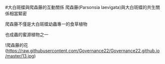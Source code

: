 #大白斑蝶與爬森藤的互動關係
爬森藤(Parsonsia laevigata)與大白斑蝶的共生關係相當緊密

爬森藤不僅是大白斑蝶幼蟲專一的食草植物

也成蟲的蜜源植物之一








!爬森藤的花 (https://raw.githubusercontent.com/Governance22/Governance22.github.io/master/13.jpg)

